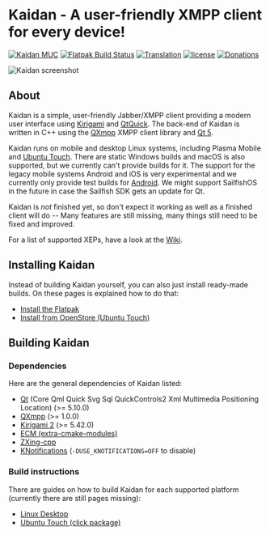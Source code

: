 # Kaidan - A user-friendly XMPP client for every device!

[![Kaidan MUC](https://search.jabbercat.org/api/1.0/badge?address=kaidan@muc.kaidan.im)](https://i.kaidan.im)
[![Flatpak Build Status](https://binary-factory.kde.org/buildStatus/icon?job=Kaidan_flatpak)](https://binary-factory.kde.org/job/Kaidan_flatpak/)
[![Translation](https://hosted.weblate.org/widgets/kaidan/-/svg-badge.svg)](https://hosted.weblate.org/projects/kaidan/translations/)
[![license](https://img.shields.io/badge/License-GPLv3%2B%20%2F%20CC%20BY--SA%204.0-blue.svg)](https://raw.githubusercontent.com/kaidanim/kaidan/master/LICENSE)
[![Donations](https://img.shields.io/liberapay/patrons/kaidan.svg?logo=liberapay)](https://liberapay.com/kaidan)

![Kaidan screenshot](https://www.kaidan.im/images/screenshot.png)

## About

Kaidan is a simple, user-friendly Jabber/XMPP client providing a modern user
interface using [Kirigami][kg] and [QtQuick][qquick]. The back-end of Kaidan is
written in C++ using the [QXmpp][qxmpp] XMPP client library and [Qt 5][qt].

Kaidan runs on mobile and desktop Linux systems, including Plasma Mobile and
[Ubuntu Touch][openstore]. There are static Windows builds and macOS is also
supported, but we currently can't provide builds for it. The support for the
legacy mobile systems Android and iOS is very experimental and we currently only
provide test builds for [Android][android]. We might support SailfishOS in the
future in case the Sailfish SDK gets an update for Qt.

Kaidan is *not* finished yet, so don't expect it working as well as a finished
client will do -- Many features are still missing, many things still need to be
fixed and improved.

For a list of supported XEPs, have a look at the [Wiki][supp-xeps].

## Installing Kaidan

Instead of building Kaidan yourself, you can also just install ready-made builds. On these pages is explained
how to do that:
 * [Install the Flatpak](https://invent.kde.org/kde/kaidan/wikis/install/flatpak)
 * [Install from OpenStore (Ubuntu Touch)][openstore]

## Building Kaidan

### Dependencies

Here are the general dependencies of Kaidan listed:
 * [Qt](https://doc.qt.io/qt-5/build-sources.html) (Core Qml Quick Svg Sql QuickControls2 Xml Multimedia Positioning Location) (>= 5.10.0)
 * [QXmpp][qxmpp] (>= 1.0.0)
 * [Kirigami 2](https://phabricator.kde.org/source/kirigami/) (>= 5.42.0)
 * [ECM (extra-cmake-modules)](https://api.kde.org/ecm/manual/ecm.7.html)
 * [ZXing-cpp](https://github.com/nu-book/zxing-cpp)
 * [KNotifications][knotif] (`-DUSE_KNOTIFICATIONS=OFF` to disable)

### Build instructions

There are guides on how to build Kaidan for each supported platform (currently there are still pages missing):
 * [Linux Desktop](https://invent.kde.org/kde/kaidan/wikis/building/linux-debian-based)
 * [Ubuntu Touch (click package)](https://invent.kde.org/kde/kaidan/wikis/building/ubuntu-touch)


[kg]: https://kde.org/products/kirigami/
[qquick]: https://wiki.qt.io/Qt_Quick
[qxmpp]: http://qxmpp.org
[qt]: https://www.qt.io/
[openstore]: https://open-store.io/app/im.kaidan.kaidan
[android]: https://www.kaidan.im/download/#android
[supp-xeps]: https://invent.kde.org/kde/kaidan/wikis/Supported-XEPs
[knotif]: https://api.kde.org/frameworks/knotifications/html/index.html
